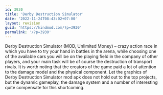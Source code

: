 ```yaml
---
id: 3930
title: 'Derby Destruction Simulator'
date: '2022-11-24T08:43:02+07:00'
layout: revision
guid: 'https://kindmod.com/?p=3930'
permalink: '/?p=3930'
---
```


Derby Destruction Simulator (MOD, Unlimited Money) – crazy action race in which you have to try your hand in battles in the arena, while choosing one of the available cars you will be on the playing field in the company of other players, and your main task will be of course the destruction of transport rivals. It is worth noting that the creators of the game paid a lot of attention to the damage model and the physical component. Let the graphics of Derby Destruction Simulator mod apk does not hold out to the top projects, but the dynamic gameplay, the damage system and a number of interesting quite compensate for this shortcoming.